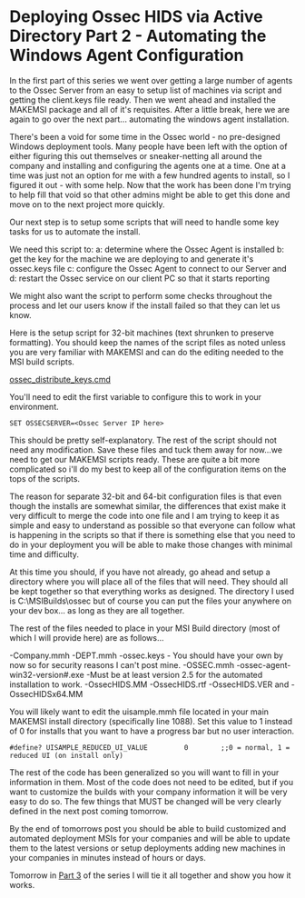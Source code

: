  
Deploying Ossec HIDS via Active Directory Part 2 - Automating the Windows Agent Configuration 
==============================================================================================

In the first part of this series we went over getting a large number 
of agents to the Ossec Server from an easy to setup list of machines 
via script and getting the client.keys file ready.  Then we went ahead 
and installed the MAKEMSI package and all of it's requisites.  After a 
little break, here we are again to go over the next part... automating 
the windows agent installation. 

There's been a void for some time in the Ossec world - no pre-designed 
Windows deployment tools.  Many people have been left with the option 
of either figuring this out themselves or sneaker-netting all around 
the company and installing and configuring the agents one at a time. 
One at a time was just not an option for me with a few hundred agents 
to install, so I figured it out - with some help.  Now that the work 
has been done I'm trying to help fill that void so that other admins 
might be able to get this done and move on to the next project more 
quickly. 

Our next step is to setup some scripts that will need to handle some 
key tasks for us to automate the install. 

We need this script to: 
             a: determine where the Ossec Agent is installed 
             b: get the key for the machine we are deploying to and 
generate it's ossec.keys file 
             c: configure the Ossec Agent to connect to our Server and 
             d: restart the Ossec service on our client PC so that it 
starts reporting 

We might also want the script to perform some checks throughout the 
process and let our users know if the install failed so that they can 
let us know. 

Here is the setup script for 32-bit machines (text shrunken to 
preserve formatting).  You should keep the names of the script files 
as noted unless you are very familiar with MAKEMSI and can do the 
editing needed to the MSI build scripts. 

[ossec_distribute_keys.cmd](https://github.com/avisri/OssecWinAgent/blob/master/post%20install%20config%20scripts_CORRECT%20FILE%20NEEDED%20FOR%20WIN32%20OR%20WIN64/ossec_distribute_keys.cmd)


You'll need to edit the first variable to configure this to work in 
your environment. 

```
SET OSSECSERVER=<Ossec Server IP here>
```

This should be pretty self-explanatory.  The rest of the script should 
not need any modification.  Save these files and tuck them away for 
now...we need to get our MAKEMSI scripts ready.  These are quite a bit 
more complicated so i'll do my best to keep all of the configuration 
items on the tops of the scripts. 


The reason for separate 32-bit and 64-bit configuration files is that 
even though the installs are somewhat similar, the differences that 
exist make it very difficult to merge the code into one file and I am 
trying to keep it as simple and easy to understand as possible so that 
everyone can follow what is happening in the scripts so that if there 
is something else that you need to do in your deployment you will be 
able to make those changes with minimal time and difficulty. 


At this time you should, if you have not already, go ahead and setup a 
directory where you will place all of the files that will need.  They 
should all be kept together so that everything works as designed.  The 
directory I used is C:\MSIBuilds\ossec but of course you can put the 
files your anywhere on your dev box... as long as they are all 
together. 


The rest of the files needed to place in your MSI Build directory 
(most of which I will provide here) are as follows... 


-Company.mmh 
-DEPT.mmh 
-ossec.keys - You should have your own by now so for security reasons I can't post mine. 
-OSSEC.mmh 
-ossec-agent-win32-version#.exe -Must be at least version 2.5 for the automated installation to work. 
-OssecHIDS.MM 
-OssecHIDS.rtf 
-OssecHIDS.VER 
and 
-OssecHIDSx64.MM 


You will likely want to edit the uisample.mmh file located in your 
main MAKEMSI install directory (specifically line 1088).  Set this 
value to 1 instead of 0 for installs that you want to have a progress 
bar but no user interaction. 

```
#define? UISAMPLE_REDUCED_UI_VALUE         0        ;;0 = normal, 1 = reduced UI (on install only) 
```

The rest of the code has been generalized so you will want to fill in 
your information in them.  Most of the code does not need to be 
edited, but if you want to customize the builds with your company 
information it will be very easy to do so.  The few things that MUST 
be changed will be very clearly defined in the next post coming 
tomorrow. 


By the end of tomorrows post you should be able to build customized 
and automated deployment MSIs for your companies and will be able to 
update them to the latest versions or setup deployments adding new 
machines in your companies in minutes instead of hours or days. 


Tomorrow in [Part 3](https://github.com/avisri/OssecWinAgent/blob/master/part3.md) of the series I will tie it all together and show you how it works.
